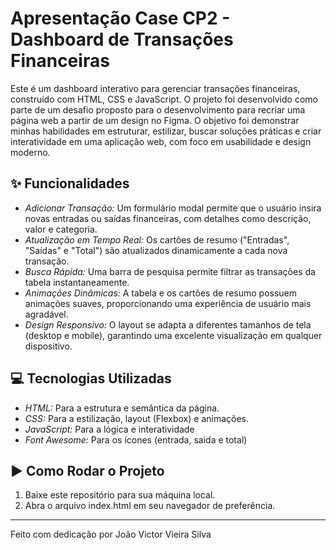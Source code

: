 # Apresentação Case CP2 - Dashboard de Transações Financeiras

Este é um dashboard interativo para gerenciar transações financeiras, construído com HTML, CSS e JavaScript. O projeto foi desenvolvido como parte de um desafio proposto para o desenvolvimento para recriar uma página web a partir de um design no Figma.  O objetivo foi demonstrar minhas habilidades em estruturar, estilizar, buscar soluções práticas e criar interatividade em uma aplicação web, com foco em usabilidade e design moderno.

## ✨ Funcionalidades

- *Adicionar Transação:* Um formulário modal permite que o usuário insira novas entradas ou saídas financeiras, com detalhes como descrição, valor e categoria.
- *Atualização em Tempo Real:* Os cartões de resumo ("Entradas", "Saídas" e "Total") são atualizados dinamicamente a cada nova transação.
- *Busca Rápida:* Uma barra de pesquisa permite filtrar as transações da tabela instantaneamente.
- *Animações Dinâmicas:* A tabela e os cartões de resumo possuem animações suaves, proporcionando uma experiência de usuário mais agradável.
- *Design Responsivo:* O layout se adapta a diferentes tamanhos de tela (desktop e mobile), garantindo uma excelente visualização em qualquer dispositivo.

## 💻 Tecnologias Utilizadas

- *HTML:* Para a estrutura e semântica da página.
- *CSS:* Para a estilização, layout (Flexbox) e animações.
- *JavaScript:* Para a lógica e interatividade
- *Font Awesome:* Para os ícones (entrada, saida e total)

## ▶️ Como Rodar o Projeto

1.  Baixe este repositório para sua máquina local.
2.  Abra o arquivo index.html em seu navegador de preferência.

---
Feito com dedicação por João Victor Vieira Silva
